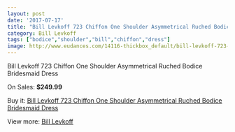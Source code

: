 ```yaml
---
layout: post
date: '2017-07-17'
title: "Bill Levkoff 723 Chiffon One Shoulder Asymmetrical Ruched Bodice Bridesmaid Dress"
category: Bill Levkoff
tags: ["bodice","shoulder","bill","chiffon","dress"]
image: http://www.eudances.com/14116-thickbox_default/bill-levkoff-723-chiffon-one-shoulder-asymmetrical-ruched-bodice-bridesmaid-dress.jpg
---
```

Bill Levkoff 723 Chiffon One Shoulder Asymmetrical Ruched Bodice Bridesmaid Dress

On Sales: **$249.99**
<a href="https://www.eudances.com/en/bill-levkoff/4236-bill-levkoff-723-chiffon-one-shoulder-asymmetrical-ruched-bodice-bridesmaid-dress.html"><amp-img layout="responsive" width="600" height="600" src="//www.eudances.com/14116-thickbox_default/bill-levkoff-723-chiffon-one-shoulder-asymmetrical-ruched-bodice-bridesmaid-dress.jpg" alt="Bill Levkoff 723 Chiffon One Shoulder Asymmetrical Ruched Bodice Bridesmaid Dress 0" /></a>
<a href="https://www.eudances.com/en/bill-levkoff/4236-bill-levkoff-723-chiffon-one-shoulder-asymmetrical-ruched-bodice-bridesmaid-dress.html"><amp-img layout="responsive" width="600" height="600" src="//www.eudances.com/14119-thickbox_default/bill-levkoff-723-chiffon-one-shoulder-asymmetrical-ruched-bodice-bridesmaid-dress.jpg" alt="Bill Levkoff 723 Chiffon One Shoulder Asymmetrical Ruched Bodice Bridesmaid Dress 1" /></a>
<a href="https://www.eudances.com/en/bill-levkoff/4236-bill-levkoff-723-chiffon-one-shoulder-asymmetrical-ruched-bodice-bridesmaid-dress.html"><amp-img layout="responsive" width="600" height="600" src="//www.eudances.com/14118-thickbox_default/bill-levkoff-723-chiffon-one-shoulder-asymmetrical-ruched-bodice-bridesmaid-dress.jpg" alt="Bill Levkoff 723 Chiffon One Shoulder Asymmetrical Ruched Bodice Bridesmaid Dress 2" /></a>
<a href="https://www.eudances.com/en/bill-levkoff/4236-bill-levkoff-723-chiffon-one-shoulder-asymmetrical-ruched-bodice-bridesmaid-dress.html"><amp-img layout="responsive" width="600" height="600" src="//www.eudances.com/14117-thickbox_default/bill-levkoff-723-chiffon-one-shoulder-asymmetrical-ruched-bodice-bridesmaid-dress.jpg" alt="Bill Levkoff 723 Chiffon One Shoulder Asymmetrical Ruched Bodice Bridesmaid Dress 3" /></a>

Buy it: [Bill Levkoff 723 Chiffon One Shoulder Asymmetrical Ruched Bodice Bridesmaid Dress](https://www.eudances.com/en/bill-levkoff/4236-bill-levkoff-723-chiffon-one-shoulder-asymmetrical-ruched-bodice-bridesmaid-dress.html "Bill Levkoff 723 Chiffon One Shoulder Asymmetrical Ruched Bodice Bridesmaid Dress")

View more: [Bill Levkoff](https://www.eudances.com/en/57-bill-levkoff "Bill Levkoff")